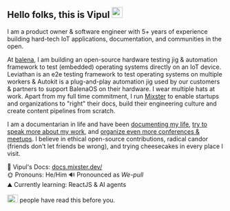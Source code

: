 ## Hello folks, this is Vipul  <img src="https://docs.mixster.dev/img/hatching.gif" height=25 width=25 />

I am a product owner & software engineer with 5+ years of experience building hard-tech IoT applications, documentation, and communities in the open.

At [balena](https://balena.io), I am building an open-source hardware testing jig & automation framework to test (embedded) operating systems directly on an IoT device. Leviathan is an e2e testing framework to test operating systems on multiple workers & Autokit is a plug-and-play automation jig used by our customers & partners to support BalenaOS on their hardware. I wear multiple hats at work. Apart from my full time commitment, I run [Mixster](https://bit.ly/whatmixster) to enable startups and organizations to "right" their docs, build their engineering culture and create content pipelines from scratch.

I am a documentarian in life and have been [documenting my life](http://mixster.dev/), [try to speak more about my work](https://docs.mixster.dev/Talks), and [organize even more conferences & meetups](https://docs.mixster.dev/Communities). I believe in ethical open-source contributions, radical candor (friends don't let friends be wrong), and trying cheesecakes in every place I visit. 

📝 Vipul's Docs: [docs.mixster.dev/](https://docs.mixster.dev)   
🌞 Pronouns: He/Him 
🔊 Pronounced as _We-pull_  
⛰ Currently learning: ReactJS & AI agents

<img src="https://komarev.com/ghpvc/?username=vipulgupta2048&color=green&style=flat-square&label=" height=18 width=25 > people have read this before you.
